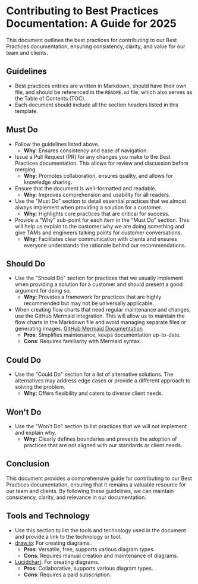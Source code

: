 # Contributing to Best Practices Documentation: A Guide for 2025

This document outlines the best practices for contributing to our Best Practices documentation, ensuring consistency, clarity, and value for our team and clients.
## Guidelines

-   Best practices entries are written in Markdown, should have their own file, and should be referenced in the `README.md` file, which also serves as the Table of Contents (TOC).
-   Each document should include all the section headers listed in this template.

## Must Do

-   Follow the guidelines listed above.
    *   **Why**: Ensures consistency and ease of navigation.
-   Issue a Pull Request (PR) for any changes you make to the Best Practices documentation. This allows for review and discussion before merging.
    *   **Why**: Promotes collaboration, ensures quality, and allows for knowledge sharing.
-   Ensure that the document is well-formatted and readable.
    *   **Why**: Improves comprehension and usability for all readers.
-   Use the "Must Do" section to detail essential practices that we almost always implement when providing a solution for a customer.
    *   **Why**: Highlights core practices that are critical for success.
-   Provide a "Why" sub-point for each item in the "Must Do" section. This will help us explain to the customer why we are doing something and give TAMs and engineers talking points for customer conversations.
    *   **Why**: Facilitates clear communication with clients and ensures everyone understands the rationale behind our recommendations.

## Should Do

-   Use the "Should Do" section for practices that we usually implement when providing a solution for a customer and should present a good argument for doing so.
    *   **Why**: Provides a framework for practices that are highly recommended but may not be universally applicable.
-   When creating flow charts that need regular maintenance and changes, use the GitHub Mermaid integration. This will allow us to maintain the flow charts in the Markdown file and avoid managing separate files or generating images. [GitHub Mermaid Documentation](https://docs.github.com/en/get-started/writing-on-github/working-with-advanced-formatting/creating-diagrams)
    *   **Pros**: Simplifies maintenance, keeps documentation up-to-date.
    *   **Cons**: Requires familiarity with Mermaid syntax.

## Could Do

-   Use the "Could Do" section for a list of alternative solutions. The alternatives may address edge cases or provide a different approach to solving the problem.
    *   **Why**: Offers flexibility and caters to diverse client needs.

## Won't Do

-   Use the "Won't Do" section to list practices that we will not implement and explain why.
    *   **Why**: Clearly defines boundaries and prevents the adoption of practices that are not aligned with our standards or client needs.

## Conclusion

This document provides a comprehensive guide for contributing to our Best Practices documentation, ensuring that it remains a valuable resource for our team and clients. By following these guidelines, we can maintain consistency, clarity, and relevance in our documentation.

## Tools and Technology

-   Use this section to list the tools and technology used in the document and provide a link to the technology or tool.
-   [draw.io](https://www.draw.io/): For creating diagrams.
    *   **Pros**: Versatile, free, supports various diagram types.
    *   **Cons**: Requires manual creation and maintenance of diagrams.
-   [Lucidchart](https://www.lucidchart.com/): For creating diagrams.
    *   **Pros**: Collaborative, supports various diagram types.
    *   **Cons**: Requires a paid subscription.